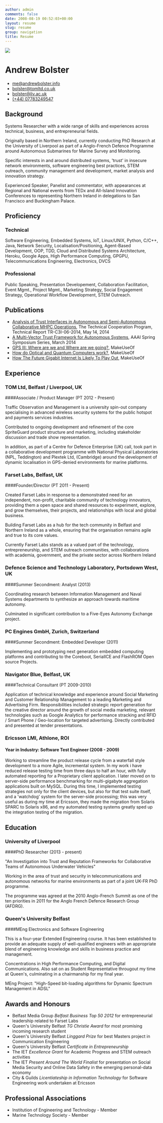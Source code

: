 ```yaml
---
author: admin
comments: false
date: 2008-08-19 00:52:03+00:00
layout: resume
slug: resume
group: navigation
title: Resume
---
```

![](/img/bolster.png)

# Andrew Bolster

 * [me@andrewbolster.info](mailto:me@andrewbolster.info)
 * [bolster@tomltd.co.uk](mailto:bolster@tomltd.co.uk)
 * [bolster@liv.ac.uk](mailto:bolster@liv.ac.uk)
 * [(+44) 07783249547](tel:+447783249547)

## Background

Systems Researcher with a wide range of skills and experiences across technical, business, and entrepreneurial fields. 

Originally based in Northern Ireland, currently conducting PhD Research at the University of Liverpool as part of a Anglo-French Defence Programme around Autonomous Submarines for Marine Survey and Monitoring.

Specific interests in and around distributed systems, 'trust' in insecure network environments, software engineering best practices, STEM outreach, community management and development, market analysis and innovation strategy.

Experienced Speaker, Panelist and commentator, with appearances at Regional and National events from TEDx and All-Island Innovation Conferences to representing Northern Ireland in delegations to San Francisco and Buckingham Palace.


## Proficiency

### Technical

Software Engineering, Embedded Systems, IoT, Linux/UNIX, Python, C/C++, Java, Network Security, Localisation/Positioning, Agent-Based Development, OOP, TDD, Cloud and Distributed Systems Architecture, Heroku, Google Apps, High Performance Computing, GPGPU, Telecommunications Engineering, Electronics, DVCS

### Professional

Public Speaking, Presentation Developement, Collaboration Facilitation, Event Mgmt., Project Mgmt., Marketing Strategy, Social Engagement Strategy, Operational Workflow Development, STEM Outreach.

## Publications
* [Analysis of Trust Interfaces in Autonomous and Semi-Autonomous Collaborative MHPC Operations](), The Technical Cooperation Program, Technical Report TR-C3I-06-2014, May 14, 2014
* [A Multi-Vector Trust Framework for Autonomous Systems](http://www.aaai.org/ocs/index.php/SSS/SSS14/paper/view/7697), AAAI Spring Symposium Series, March 2014
*  [GPS III: Where are we and Where are we going?](http://www.makeuseof.com/tag/gps-iii-going/), MakeUseOf
*  [How do Optical and Quantum Computers work?](http://www.makeuseof.com/tag/optical-quantum-computers-work/), MakeUseOf
*  [How The Future Gigabit Internet Is Likely To Play Out](http://www.makeuseof.com/tag/future-gigabit-internet-likely-play/), MakeUseOf

## Experience

### TOM Ltd, Belfast / Liverpool, UK

####Associate / Product Manager (PT 2012 - Present)

Traffic Observation and Management is a university spin-out company specialising in advanced wireless security systems for the public hotspot and payments services industries.

Contributed to ongoing development and refinement of the core SpriteGuard product structure and marketing, including stakeholder discussion and trade show representation.

In addition, as part of a Centre for Defence Enterprise (UK) call, took part in a collaborative development programme with National Physical Laboratories (NPL, Teddington) and Plextek Ltd, (Cambridge) around the development of dynamic localisation in GPS-denied environments for marine platforms.

### Farset Labs, Belfast, UK

####Founder/Director (PT 2011 - Present)

Created Farset Labs in response to a demonstrated need for an independent, non-profit, charitable community of technology innovators, providing them a open space and shared resources to experiment, explore, and grow themselves, their projects, and relationships with local and global business. 

Building Farset Labs as a hub for the tech community in Belfast and Northern Ireland as a whole, ensuring that the organisation remains agile and true to its core values.

Currently Farset Labs stands as a valued part of the technology, entrepreneurship, and STEM outreach communities, with collaborations with academia, government, and the private sector across Northern Ireland

### Defence Science and Technology Laboratory, Portsdown West, UK

####Summer Secondment: Analyst (2013) 

Coordinating research between Information Management and Naval Systems departments to synthesize an approach towards maritime autonomy.

Culminated in significant contribution to a Five-Eyes Autonomy Exchange project.

### PC Engines GmbH, Zurich, Switzerland

####Summer Secondment: Embedded Developer (2011)

Implementing and prototyping next generation embedded computing platforms and contributing to the Coreboot, SerialICE and FlashROM Open source Projects.

### Navigator Blue, Belfast, UK

####Technical Consultant (PT 2009-2010)

Application of technical knowledge and experience around Social Marketing and Customer Relationship Management to a leading Marketing and Advertising Firm. Responsibilities included strategic report generation for the creative director around the growth of social media marketing, relevant technologies such as Google Analytics for performance stracking and RFID / Smart Phone / Geo-location for targeted advertising. Directly contributed and presented at tender presentations.

### Ericsson LMI, Athlone, ROI

#### Year in Industry: Software Test Engineer (2008 - 2009)

Working to streamline the product release cycle from a waterfall style development to a more Agile, incremental system. In my work i have reduced release testing time from three days to half an hour, with fully automated reporting for a Proprietary client application. I later moved on to server-side performance benchmarking for multi-gigabyte aggregation applications built on MySQL. During this time, I implemented testing strategies not only for the client devices, but also for that test suite itself, and a 'watchdog' system for the server-side processing; this was very useful as during my time at Ericsson, they made the migration from Solaris SPARC to Solaris x86, and my automated testing systems greatly sped up the integration testing of the migration.

## Education

### University of Liverpool

####PhD Researcher (2013 - present)

"An Investigation into Trust and Reputation Frameworks for Collaborative Teams of Autonomous Underwater Vehicles"

Working in the area of trust and security in telecommunications and autonomous networks for marine environments as part of a joint UK-FR PhD programme.

The programme was agreed at the 2010 Anglo-French Summit as one of the ten priorities in 2011 for the Anglo French Defence Research Group (AFDRG).

### Queen's University Belfast

####MEng Electronics and Software Engineering

This is a four-year Extended Engineering course. It has been established to provide an adequate supply of well-qualified engineers with an appropriate blend of engineering knowledge and skills in business practice and management.

Concentrations in High Performance Computing, and Digital Communications. Also sat on as Student Representative througout my time at Queen's, culminating in a chairmanship for my final year.

MEng Project: "High-Speed bit-loading algorithms for Dynamic Spectrum Management in ADSL"


## Awards and Honours

* Belfast Media Group *Belfast Business Top 50 2012* for entrepreneurial leadership related to Farset Labs
* Queen's University Belfast *TG Christie Award* for most promising incoming research student
* Queen's University Belfast *Linggard Prize* for best Masters project in Communication Engineering
* Queen's University Belfast *Certificate in Entrepreneurship*
* The IET *Excellence Grant* for Academic Progress and STEM outreach activities
* The IET *Present Around The World Finalist* for presentation on Social Media Security and Online Data Safety in the emerging personal-data economy
* City & Guilds *Licentiateship in Information Technology* for Software Engineering work undertaken at Ericsson

## Professional Associations

* Institution of Engineering and Technology - Member
* Marine Technology Society - Member
